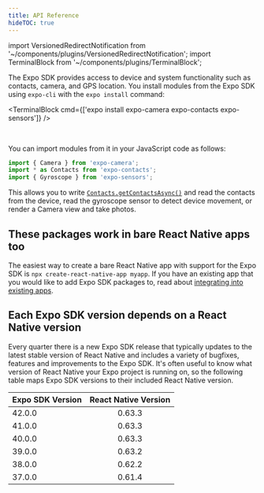 ```yaml
---
title: API Reference
hideTOC: true
---
```


import VersionedRedirectNotification from '~/components/plugins/VersionedRedirectNotification';
import TerminalBlock from '~/components/plugins/TerminalBlock';

<VersionedRedirectNotification />

The Expo SDK provides access to device and system functionality such as contacts, camera, and GPS location. You install modules from the Expo SDK using `expo-cli` with the `expo install` command:

<TerminalBlock cmd={['expo install expo-camera expo-contacts expo-sensors']} />

<br />

You can import modules from it in your JavaScript code as follows:

```javascript
import { Camera } from 'expo-camera';
import * as Contacts from 'expo-contacts';
import { Gyroscope } from 'expo-sensors';
```

This allows you to write [`Contacts.getContactsAsync()`](sdk/contacts.md#contactsgetcontactsasynccontactquery) and read the contacts from the device, read the gyroscope sensor to detect device movement, or render a Camera view and take photos.

## These packages work in bare React Native apps too

The easiest way to create a bare React Native app with support for the Expo SDK is `npx create-react-native-app myapp`. If you have an existing app that you would like to add Expo SDK packages to, read about [integrating into existing apps](../../bare/existing-apps.md).

## Each Expo SDK version depends on a React Native version

Every quarter there is a new Expo SDK release that typically updates to the latest stable version of React Native and includes a variety of bugfixes, features and improvements to the Expo SDK. It's often useful to know what version of React Native your Expo project is running on, so the following table maps Expo SDK versions to their included React Native version.

| Expo SDK Version | React Native Version |
| ---------------- | :------------------: |
| 42.0.0           |        0.63.3        |
| 41.0.0           |        0.63.3        |
| 40.0.0           |        0.63.3        |
| 39.0.0           |        0.63.2        |
| 38.0.0           |        0.62.2        |
| 37.0.0           |        0.61.4        |
